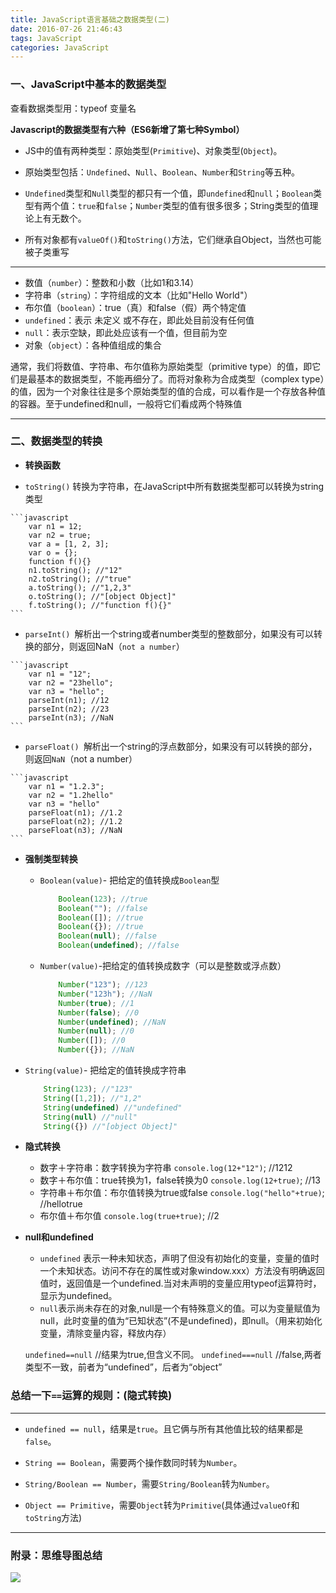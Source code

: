 ```yaml
---
title: JavaScript语言基础之数据类型(二)
date: 2016-07-26 21:46:43
tags: JavaScript
categories: JavaScript
---
```


###  一、JavaScript中基本的数据类型

查看数据类型用：typeof 变量名
<!--more-->
**Javascript的数据类型有六种（ES6新增了第七种Symbol）**

- JS中的值有两种类型：原始类型(`Primitive`)、对象类型(`Object`)。

- 原始类型包括：`Undefined`、`Null`、`Boolean`、`Number`和`String`等五种。

- `Undefined`类型和`Null`类型的都只有一个值，即`undefined`和`null`；`Boolean`类型有两个值：`true`和`false`；`Number`类型的值有很多很多；String类型的值理论上有无数个。

- 所有对象都有`valueOf()`和`toString()`方法，它们继承自Object，当然也可能被子类重写

---

- 数值（`number`）：整数和小数（比如1和3.14）
- 字符串（`string`）：字符组成的文本（比如"Hello World"）
- 布尔值（`boolean`）：true（真）和false（假）两个特定值
- `undefined`：表示 未定义 或不存在，即此处目前没有任何值
- `null`：表示空缺，即此处应该有一个值，但目前为空
- 对象（`object`）：各种值组成的集合

通常，我们将数值、字符串、布尔值称为原始类型（primitive type）的值，即它们是最基本的数据类型，不能再细分了。而将对象称为合成类型（complex type）的值，因为一个对象往往是多个原始类型的值的合成，可以看作是一个存放各种值的容器。至于undefined和null，一般将它们看成两个特殊值

---

### 二、数据类型的转换

  - **转换函数**

   - `toString()` 转换为字符串，在JavaScript中所有数据类型都可以转换为string类型

    ```javascript
        var n1 = 12;
        var n2 = true;
        var a = [1, 2, 3];
        var o = {};
        function f(){}
        n1.toString(); //"12"
        n2.toString(); //"true"
        a.toString(); //"1,2,3"
        o.toString(); //"[object Object]"
        f.toString(); //"function f(){}"
    ```

   - `parseInt() `解析出一个string或者number类型的整数部分，如果没有可以转换的部分，则返回NaN（`not a number`）

    ```javascript
        var n1 = "12";
        var n2 = "23hello";
        var n3 = "hello";
        parseInt(n1); //12
        parseInt(n2); //23
        parseInt(n3); //NaN
    ```
   - `parseFloat() `解析出一个string的浮点数部分，如果没有可以转换的部分，则返回`NaN`（not a number）

    ```javascript
        var n1 = "1.2.3";
        var n2 = "1.2hello"
        var n3 = "hello"
        parseFloat(n1); //1.2
        parseFloat(n2); //1.2
        parseFloat(n3); //NaN 
    ```

- **强制类型转换**

  - `Boolean(value)`- 把给定的值转换成`Boolean`型

    ```javascript
        Boolean(123); //true
        Boolean(""); //false
        Boolean([]); //true
        Boolean({}); //true
        Boolean(null); //false
        Boolean(undefined); //false
    ```

  - `Number(value)`-把给定的值转换成数字（可以是整数或浮点数）

    ```javascript
        Number("123"); //123
        Number("123h"); //NaN
        Number(true); //1
        Number(false); //0
        Number(undefined); //NaN
        Number(null); //0
        Number([]); //0
        Number({}); //NaN
    ```
 - `String(value)`- 把给定的值转换成字符串

    ```javascript
        String(123); //"123"
        String([1,2]); //"1,2"
        String(undefined) //"undefined"
        String(null) //"null"
        String({}) //"[object Object]"
    ```

- **隐式转换**

    - 数字＋字符串：数字转换为字符串 `console.log(12+"12")`; //1212
    - 数字＋布尔值：true转换为1，false转换为0 `console.log(12+true)`; //13
    - 字符串＋布尔值：布尔值转换为true或false `console.log("hello"+true)`; //hellotrue
    - 布尔值＋布尔值 `console.log(true+true)`; //2


- **null和undefined**


   - `undefined` 表示一种未知状态，声明了但没有初始化的变量，变量的值时一个未知状态。访问不存在的属性或对象window.xxx）方法没有明确返回值时，返回值是一个undefined.当对未声明的变量应用typeof运算符时，显示为undefined。
   - `null`表示尚未存在的对象,null是一个有特殊意义的值。可以为变量赋值为null，此时变量的值为“已知状态”(不是undefined)，即null。（用来初始化变量，清除变量内容，释放内存）


    `undefined==null`   //结果为true,但含义不同。
    `undefined===null` //false,两者类型不一致，前者为“undefined”，后者为“object”
    

### 总结一下`==`运算的规则：(隐式转换)

---

- `undefined == null`，结果是`true`。且它俩与所有其他值比较的结果都是`false`。

- `String == Boolean`，需要两个操作数同时转为`Number`。

- `String/Boolean == Number`，需要`String/Boolean`转为`Number`。

- `Object == Primitive`，需要`Object`转为`Primitive`(具体通过`valueOf`和`toString`方法)
---


### 附录：思维导图总结

![](http://7xq6al.com1.z0.glb.clouddn.com/js%E8%AF%AD%E8%A8%80%E5%9F%BA%E7%A1%80-%E6%95%B0%E6%8D%AE%E7%B1%BB%E5%9E%8B.gif)
